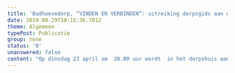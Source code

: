```yaml
---
title: 'Badhoevedorp, “VINDEN EN VERBINDEN”: uitreiking dorpsgids aan wethouder Sedee'
date: 2019-08-29T10:15:36.701Z
theme: Algemeen
typePost: Publicatie
group: none
status: '0'
unanswered: false
content: "Op dinsdag 23 april om  20.00 uur wordt  in het dorpshuis aan de Snelliuslaan een Openbare Dorpsbijeenkomst gehouden door de Vereniging Dorpsraad Badhoevedorp. Het thema van deze avond is **VINDEN EN VERBINDEN.**\r\n\n\r\n\n[Op deze avond ](http:google.com)wordt de vierde editie van de Dorpsgids Badhoevedorp, Boesingheliede, Lijnden, Nieuwemeer aan wethouder Sedee, onder meer projectwethouder van Badhoevedorp, overhandigd. \r\n\n\r\n\nVerder staan presentaties van bewoners over de tijdelijke invulling van de oude A9 op het  programma en\r\n\n\r\n\n worden de prijzen door wethouder Sedee uitgereikt aan de winnaars van de fotowedstrijd van de dorpsgids. \r\n\nIedereen is van harte welkom deze avond bij te wonen, om te vinden en te verbinden met dorpsgenoten.\r\n\nInloop vanaf 19:30 uur Dorpshuis Badhoevedorp, Snelliuslaan 35, aanvang programma 20:00 uur.\n\n![](/uploads/photo1.jpg)"
---
```


